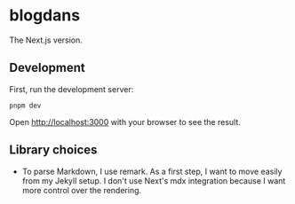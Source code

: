 # blogdans

The Next.js version.

## Development

First, run the development server:

```shell
pnpm dev
```

Open [http://localhost:3000](http://localhost:3000) with your browser to see the result.

## Library choices

- To parse Markdown, I use remark. As a first step, I want to move easily from my Jekyll setup. I don't use Next's mdx integration because I want more control over the rendering.